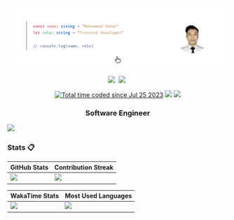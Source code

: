 [![akbaroke's header](./images/banner-github.png)](https://www.akbaroke.my.id/)

<p align=center>
  <a href="https://www.linkedin.com/in/akbaroke/"><img height="28" src="https://upload.wikimedia.org/wikipedia/commons/8/81/LinkedIn_icon.svg"></a>&nbsp;
  <a href="https://www.instagram.com/akbar.833/"><img height="28" src="https://upload.wikimedia.org/wikipedia/commons/e/e7/Instagram_logo_2016.svg"></a>&nbsp;
</p>

<p align="center">
  <a href="https://wakatime.com/@b02cc5d5-2896-453b-8825-e25449f82983"><img src="https://wakatime.com/badge/user/b02cc5d5-2896-453b-8825-e25449f82983.svg" alt="Total time coded since Jul 25 2023" /></a>
  <img src="https://visitor-badge.laobi.icu/badge?page_id=akbaroke.akbaroke" />
  <a href="https://github.com/akbaroke"><img src="https://img.shields.io/github/followers/akbaroke?label=followers&style=social"/></a>
</p>

<h3 align=center>Software Engineer</h3>

<img src="https://user-images.githubusercontent.com/73097560/115834477-dbab4500-a447-11eb-908a-139a6edaec5c.gif">




### Stats 📋

| GitHub Stats                                                                                                                                                                    | Contribution Streak                                                                                              |
| ------------------------------------------------------------------------------------------------------------------------------------------------------------------------------- | ---------------------------------------------------------------------------------------------------------------- |
| <img src="https://github-readme-stats-git-masterrstaa-rickstaa.vercel.app/api?username=akbaroke&show_icons=true&include_all_commits=true&count_private=true&theme=tokyonight" /> | <img src="https://github-readme-streak-stats.herokuapp.com/?user=akbaroke&count_private=true&theme=tokyonight" /> |

| WakaTime Stats                                                                                                                                   | Most Used Languages                                                                                                                                                                       |
| ------------------------------------------------------------------------------------------------------------------------------------------------ | ----------------------------------------------------------------------------------------------------------------------------------------------------------------------------------------- |
| <img src="https://github-readme-stats.vercel.app/api/wakatime?username=akbaroke&theme=tokyonight&layout=compact&langs_count=10&range=all_time" /> | <img src="https://github-readme-stats-git-masterrstaa-rickstaa.vercel.app/api/top-langs/?username=akbaroke&langs_count=10&theme=tokyonight&layout=compact&hide=hack,php,cmake" /> |
